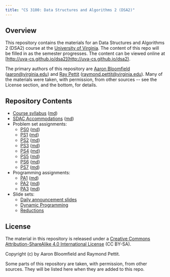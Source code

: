 ```yaml
---
title: "CS 3100: Data Structures and Algorithms 2 (DSA2)"
---
```


Overview
--------

This repository contains the materials for an Data Structures and Algorithms 2 (DSA2) course at the [University of Virginia](http://www.virginia.edu).  The content of this repo will be filled in as the semester progresses.  The content can be viewed online at [http://uva-cs.github.io/dsa2](http://uva-cs.github.io/dsa2).

The primary authors of this repository are [Aaron Bloomfield](http://www.cs.virginia.edu/~asb) ([aaron@virginia.edu](<mailto:aaron@virginia.edu>)) and [Ray Pettit](https://engineering.virginia.edu/faculty/raymond-pettit) ([raymond.pettit@virginia.edu](<mailto:raymond.pettit@virginia.edu>)). Many of the materials were taken, with permission, from other sources -- see the License section, and the bottom, for details.


Repository Contents
-------------------

- [Course syllabus](syllabus.html) ([md](syllabus.md))
- [SDAC Accommodations](sdac.html) ([md](sdac.md))
- Problem set assignments:
	- [PS0](ps/ps0.html) ([md](ps/ps0.md))
	- [PS1](ps/ps1.html) ([md](ps/ps1.md))
	- [PS2](ps/ps2.html) ([md](ps/ps2.md))
	- [PS3](ps/ps3.html) ([md](ps/ps3.md))
	- [PS4](ps/ps4.html) ([md](ps/ps4.md))
	- [PS5](ps/ps5.html) ([md](ps/ps5.md))
	- [PS6](ps/ps6.html) ([md](ps/ps6.md))
	- [PS7](ps/ps7.html) ([md](ps/ps7.md))
- Programming assignments:
	- [PA1](pa/pa1/index.html) ([md](pa/pa1/index.md))
	- [PA2](pa/pa2/index.html) ([md](pa/pa2/index.md))
	- [PA3](pa/pa3/index.html) ([md](pa/pa3/index.md))
- Slide sets:
	- [Daily announcement slides](slides/announcements.html#/)
    - [Dynamic Programming](slides/dp.html#/)
    - [Reductions](slides/reductions.html#/)

License
-------

The material in this repository is released under a [Creative Commons Attribution-ShareAlike 4.0 International License](http://creativecommons.org/licenses/by-sa/4.0/) (CC BY-SA).

Copyright (c) by Aaron Bloomfield and Raymond Pettit.

Some parts of this repository are taken, with permission, from other sources.  They will be listed here when they are added to this repo.

